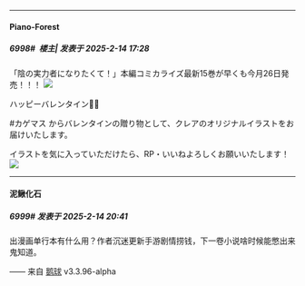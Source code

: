 ﻿
*****

####  Piano-Forest  
##### 6998#         楼主| 发表于 2025-2-14 17:28

「陰の実力者になりたくて！」本編コミカライズ最新15巻が早くも今月26日発売！！！
<img src="https://p.sda1.dev/22/621decfc1d5691f2346b36123efd8be6/20250214_172604.jpg" referrerpolicy="no-referrer">

ハッピーバレンタイン🍫💝

#カゲマス からバレンタインの贈り物として、クレアのオリジナルイラストをお届けいたします。

イラストを気に入っていただけたら、RP・いいねよろしくお願いいたします！
<img src="https://p.sda1.dev/22/c1a38ad6d6a4a7ebf7c9cad5c8354c9d/20250214_172530.jpg" referrerpolicy="no-referrer">


*****

####  泥鳅化石  
##### 6999#       发表于 2025-2-14 20:41

出漫画单行本有什么用？作者沉迷更新手游剧情捞钱，下一卷小说啥时候能憋出来鬼知道。

—— 来自 [鹅球](https://www.pgyer.com/xfPejhuq) v3.3.96-alpha

